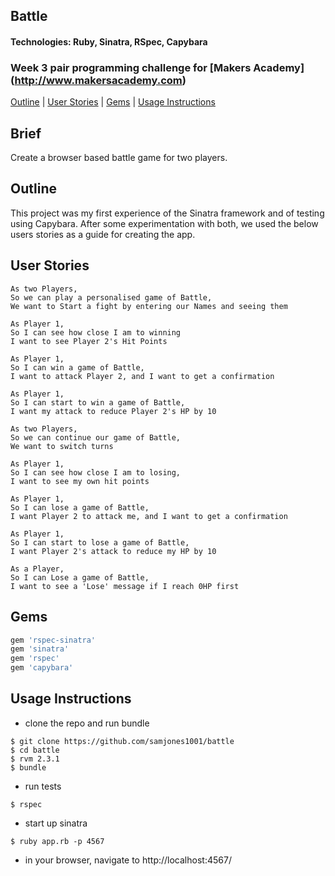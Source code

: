 ## Battle
#### Technologies: Ruby, Sinatra, RSpec, Capybara 
### Week 3 pair programming challenge for [Makers Academy] (http://www.makersacademy.com)
[Outline](#outline) | [User Stories](#user-stories) | [Gems](#gems) | [Usage Instructions](#usage-instructions) 

## Brief
Create a browser based battle game for two players.

## Outline
This project was my first experience of the Sinatra framework and of testing using Capybara.  After some experimentation with both, we used the below users stories as a guide for creating the app.

## User Stories
```
As two Players,
So we can play a personalised game of Battle,
We want to Start a fight by entering our Names and seeing them

As Player 1,
So I can see how close I am to winning
I want to see Player 2's Hit Points

As Player 1,
So I can win a game of Battle,
I want to attack Player 2, and I want to get a confirmation

As Player 1,
So I can start to win a game of Battle,
I want my attack to reduce Player 2's HP by 10

As two Players,
So we can continue our game of Battle,
We want to switch turns

As Player 1,
So I can see how close I am to losing,
I want to see my own hit points

As Player 1,
So I can lose a game of Battle,
I want Player 2 to attack me, and I want to get a confirmation

As Player 1,
So I can start to lose a game of Battle,
I want Player 2's attack to reduce my HP by 10

As a Player,
So I can Lose a game of Battle,
I want to see a 'Lose' message if I reach 0HP first
```

## Gems
```ruby
gem 'rspec-sinatra'
gem 'sinatra'
gem 'rspec'
gem 'capybara'
```

## Usage Instructions
* clone the repo and run bundle
```shell
$ git clone https://github.com/samjones1001/battle
$ cd battle
$ rvm 2.3.1
$ bundle
```
* run tests
```shell
$ rspec
```
* start up sinatra
```shell
$ ruby app.rb -p 4567
```
* in your browser, navigate to http://localhost:4567/ 


